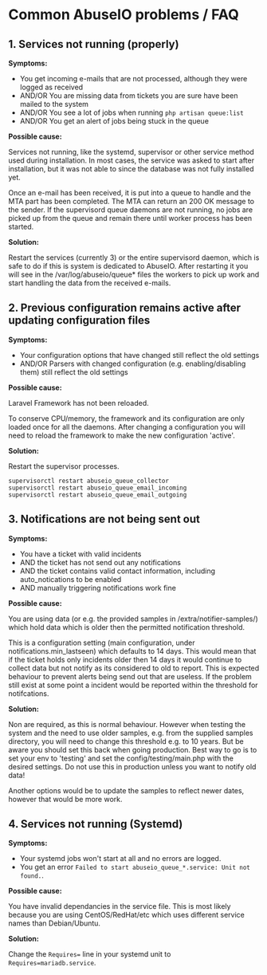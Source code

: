 # Common AbuseIO problems / FAQ

## 1. Services not running (properly)

**Symptoms:**

- You get incoming e-mails that are not processed, although they were logged as received
- AND/OR You are missing data from tickets you are sure have been mailed to the system
- AND/OR You see a lot of jobs when running `php artisan queue:list`
- AND/OR You get an alert of jobs being stuck in the queue

**Possible cause:**

Services not running, like the systemd, supervisor or other service method used during installation. In most cases, the service was asked to start after installation, but it was not able to since the database was not fully installed yet.

Once an e-mail has been received, it is put into a queue to handle and the MTA part has been completed. The MTA can return an 200 OK message to the sender. If the supervisord queue daemons are not running, no jobs are picked up from the queue and remain there until worker process has been started.

**Solution:**

Restart the services (currently 3) or the entire supervisord daemon, which is safe to do if this is system
is dedicated to AbuseIO. After restarting it you will see in the /var/log/abuseio/queue* files the workers to pick up
work and start handling the data from the received e-mails.


## 2. Previous configuration remains active after updating configuration files

**Symptoms:**

- Your configuration options that have changed still reflect the old settings
- AND/OR Parsers with changed configuration (e.g. enabling/disabling them) still reflect the old settings

**Possible cause:**

Laravel Framework has not been reloaded.

To conserve CPU/memory, the framework and its configuration are only loaded once for all the daemons. After changing a configuration you will need to reload the framework to make the new configuration 'active'.

**Solution:**

Restart the supervisor processes.

```
supervisorctl restart abuseio_queue_collector
supervisorctl restart abuseio_queue_email_incoming
supervisorctl restart abuseio_queue_email_outgoing
```

## 3. Notifications are not being sent out

**Symptoms:**

- You have a ticket with valid incidents
- AND the ticket has not send out any notifications
- AND the ticket contains valid contact information, including auto_notications to be enabled
- AND manually triggering notifications work fine

**Possible cause:**

You are using data (or e.g. the provided samples in /extra/notifier-samples/) which hold data which is older then the permitted notification threshold.

This is a configuration setting (main configuration, under notifications.min_lastseen) which defaults to 14 days. This would mean that if the ticket holds only incidents older then 14 days it would continue to collect data but not notify as its considered to old to report. This is expected behaviour to prevent alerts being send out that are useless. If the problem still exist at some point a incident would be reported within the threshold for notifcations.

**Solution:**

Non are required, as this is normal behaviour. However when testing the system and the need to use older samples, e.g. from the supplied samples directory, you will need to change this threshold e.g. to 10 years. But be aware you should set this back when going production. Best way to go is to set your env to 'testing' and set the config/testing/main.php with the desired settings. Do not use this in production unless you want to notify old data!

Another options would be to update the samples to reflect newer dates, however that would be more work.

## 4. Services not running (Systemd)

**Symptoms:**

- Your systemd jobs won't start at all and no errors are logged.
- You get an error `Failed to start abuseio_queue_*.service: Unit not found.`.

**Possible cause:**

You have invalid dependancies in the service file. This is most likely because you are using CentOS/RedHat/etc which uses different service names than Debian/Ubuntu.

**Solution:**

Change the `Requires=` line in your systemd unit to `Requires=mariadb.service`.


